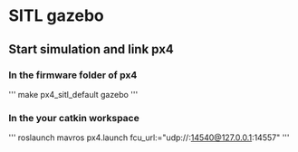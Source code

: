 # SITL gazebo

## Start simulation and link px4

### In the firmware folder of px4
'''
make px4_sitl_default gazebo
'''

### In the your catkin workspace

'''
roslaunch mavros px4.launch fcu_url:="udp://:14540@127.0.0.1:14557"
'''
